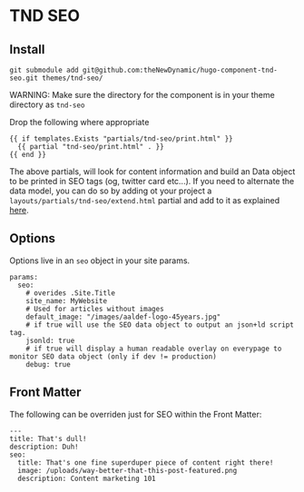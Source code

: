 # TND SEO

## Install

```
git submodule add git@github.com:theNewDynamic/hugo-component-tnd-seo.git themes/tnd-seo/
```

WARNING: Make sure the directory for the component is in your theme directory as `tnd-seo`

Drop the following where appropriate
```
{{ if templates.Exists "partials/tnd-seo/print.html" }}
  {{ partial "tnd-seo/print.html" . }}
{{ end }}
```

The above partials, will look for content information and build an Data object to be printed in SEO tags (og, twitter card etc...).
If you need to alternate the data model, you can do so by adding ot your project a `layouts/partials/tnd-seo/extend.html` partial and add to it as explained [here](/layouts/partials/tnd-seo/extend.html).

## Options

Options live in an `seo` object in your site params.

```
params:
  seo:
    # overides .Site.Title
    site_name: MyWebsite 
    # Used for articles without images
    default_image: "/images/aaldef-logo-45years.jpg"
    # if true will use the SEO data object to output an json+ld script tag.
    jsonld: true
    # if true will display a human readable overlay on everypage to monitor SEO data object (only if dev != production)
    debug: true
```

## Front Matter

The following can be overriden just for SEO within the Front Matter:

```
---
title: That's dull!
description: Duh!
seo:
  title: That's one fine superduper piece of content right there!
  image: /uploads/way-better-that-this-post-featured.png
  description: Content marketing 101
```
